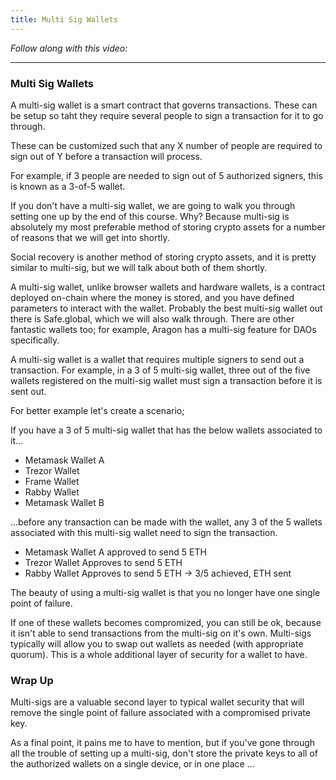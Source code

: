 ```yaml
---
title: Multi Sig Wallets
---
```


_Follow along with this video:_

---

### Multi Sig Wallets

A multi-sig wallet is a smart contract that governs transactions. These can be setup so taht they require several people to sign a transaction for it to go through.

These can be customized such that any X number of people are required to sign out of Y before a transaction will process.

For example, if 3 people are needed to sign out of 5 authorized signers, this is known as a 3-of-5 wallet.

If you don't have a multi-sig wallet, we are going to walk you through setting one up by the end of this course. Why? Because multi-sig is absolutely my most preferable method of storing crypto assets for a number of reasons that we will get into shortly.

Social recovery is another method of storing crypto assets, and it is pretty similar to multi-sig, but we will talk about both of them shortly.

A multi-sig wallet, unlike browser wallets and hardware wallets, is a contract deployed on-chain where the money is stored, and you have defined parameters to interact with the wallet. Probably the best multi-sig wallet out there is Safe.global, which we will also walk through. There are other fantastic wallets too; for example, Aragon has a multi-sig feature for DAOs specifically.

A multi-sig wallet is a wallet that requires multiple signers to send out a transaction. For example, in a 3 of 5 multi-sig wallet, three out of the five wallets registered on the multi-sig wallet must sign a transaction before it is sent out.

For better example let's create a scenario;

If you have a 3 of 5 multi-sig wallet that has the below wallets associated to it...

- Metamask Wallet A
- Trezor Wallet
- Frame Wallet
- Rabby Wallet
- Metamask Wallet B

...before any transaction can be made with the wallet, any 3 of the 5 wallets associated with this multi-sig wallet need to sign the transaction.

- Metamask Wallet A approved to send 5 ETH
- Trezor Wallet Approves to send 5 ETH
- Rabby Wallet Approves to send 5 ETH -> 3/5 achieved, ETH sent

The beauty of using a multi-sig wallet is that you no longer have one single point of failure.

If one of these wallets becomes compromized, you can still be ok, because it isn't able to send transactions from the multi-sig on it's own. Multi-sigs typically will allow you to swap out wallets as needed (with appropriate quorum). This is a whole additional layer of security for a wallet to have.

### Wrap Up

Multi-sigs are a valuable second layer to typical wallet security that will remove the single point of failure associated with a compromised private key.

As a final point, it pains me to have to mention, but if you've gone through all the trouble of setting up a multi-sig, don't store the private keys to all of the authorized wallets on a single device, or in one place ...

